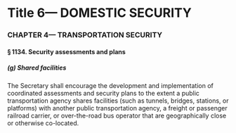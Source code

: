 
# Title 6— DOMESTIC SECURITY
### CHAPTER 4— TRANSPORTATION SECURITY
#### § 1134. Security assessments and plans
##### (g) Shared facilities

The Secretary shall encourage the development and implementation of coordinated assessments and security plans to the extent a public transportation agency shares facilities (such as tunnels, bridges, stations, or platforms) with another public transportation agency, a freight or passenger railroad carrier, or over-the-road bus operator that are geographically close or otherwise co-located.
